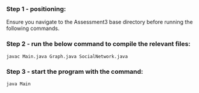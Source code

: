 ### Step 1 - positioning: 
Ensure you navigate to the Assessment3 base directory before running the following commands. 

### Step 2 - run the below command to compile the relevant files: 
`javac Main.java Graph.java SocialNetwork.java`

### Step 3 - start the program with the command: 
`java Main`
